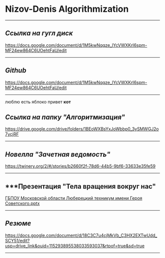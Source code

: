 # Nizov-Denis Algorithmization
___
## ***Ссылка на гугл диск***
https://docs.google.com/document/d/1M5kwNqqze_lYcVWXKrI6spm-MF24ew864C6UOehtFaU/edit
___
## ***Github***
https://docs.google.com/document/d/1M5kwNqqze_lYcVWXKrI6spm-MF24ew864C6UOehtFaU/edit
___
люблю  есть яблоко
привет
**кот**
## ***Ссылка на папку "Алгоритмизация"***
https://drive.google.com/drive/folders/1BEoWXBsYxJoWbbp0_3ySMWGJ2o7ycjRF
___
## ***Новелла "Зачетная ведомость"***
https://twinery.org/2/#/stories/b2660f2f-78d6-44b5-9bf6-33633e35fe59
___
## ***Презентация "Тела вращения вокруг нас"
[ГБПОУ Московской области Люберецкий техникум имени Героя Советского.pptx](https://github.com/user-attachments/files/17464783/default.pptx)
___
## ***Резюме***
https://docs.google.com/document/d/18C3C7u4cjMkVb_C3HX2EXTwUdd_SCY51/edit?usp=drive_link&ouid=115293895538033593037&rtpof=true&sd=true
___
